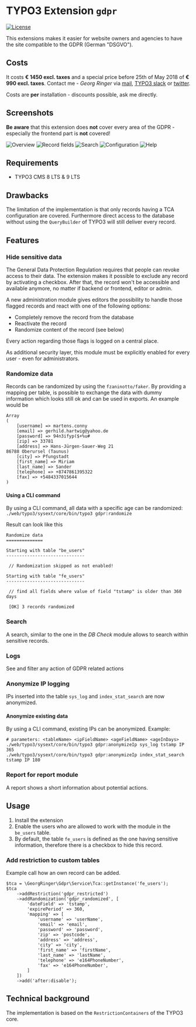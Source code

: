 # TYPO3 Extension `gdpr`

[![License](https://poser.pugx.org/georgringer/gdpr/license)](https://packagist.org/packages/georgringer/gdpr)


This extensions makes it easier for website owners and agencies to have the site compatible to the GDPR (German "DSGVO").

## Costs

It costs **€ 1450 excl. taxes** and a special price before 25th of May 2018 of **€ 990 excl. taxes**. Contact me - *Georg Ringer* via [mail](mail@ringer.it), [TYPO3 slack](https://forger.typo3.com/slack) or [twitter](https://twitter.com/georg_ringer).

Costs are **per** installation - discounts possible, ask me directly.

## Screenshots

**Be aware** that this extension does **not** cover every area of the GDPR - especially the frontend part is **not** covered!

![Overview](Resources/Public/Documentation/Screenshots/Overview.png)
![Record fields](Resources/Public/Documentation/Screenshots/Record-fields.png)
![Search](Resources/Public/Documentation/Screenshots/Search.png)
![Configuration](Resources/Public/Documentation/Screenshots/Configuration.png)
![Help](Resources/Public/Documentation/Screenshots/Help.png)

## Requirements

- TYPO3 CMS 8 LTS & 9 LTS

## Drawbacks

The limitation of the implementation is that only records having a TCA configuration are covered. 
Furthermore direct access to the database without using the `QueryBuilder` of TYPO3 will still deliver every record.

## Features

### Hide sensitive data

The General Data Protection Regulation requires that people can revoke access to their data. 
The extension makes it possible to exclude any record by activating a checkbox. After that, the record won't be accessible and available anymore, no matter if backend or frontend, editor or admin.

A new administration module gives editors the possibility to handle those flagged records and react with one of the following options:

- Completely remove the record from the database
- Reactivate the record
- Randomize content of the record (see below)

Every action regarding those flags is logged on a central place.

As additional security layer, this module must be explicitly enabled for every user - even for administrators.

### Randomize data

Records can be randomized by using the `fzaninotto/faker`. By providing a mapping per table, is possible to exchange the data with dummy information which looks still ok and can be used in exports. An example would be

```
Array
(
    [username] => martens.conny
    [email] => gerhild.hartwig@yahoo.de
    [password] => 94n3ifyp($+%u#
    [zip] => 33781
    [address] => Hans-Jürgen-Sauer-Weg 21
86788 Oberursel (Taunus)
    [city] => Pfungstadt
    [first_name] => Miriam
    [last_name] => Sander
    [telephone] => +8747861395322
    [fax] => +5484337015644
)
``` 

#### Using a CLI command

By using a CLI command, all data with a specific age can be randomized: `./web/typo3/sysext/core/bin/typo3 gdpr:randomize`

Result can look like this

```
Randomize data
==============

Starting with table "be_users"
------------------------------

 // Randomization skipped as not enabled!

Starting with table "fe_users"
------------------------------

 // find all fields where value of field "tstamp" is older than 360 days

 [OK] 3 records randomized

```

### Search

A search, similar to the one in the *DB Check* module allows to search within sensitive records.

### Logs

See and filter any action of GDPR related actions

### Anonymize IP logging

IPs inserted into the table `sys_log` and `index_stat_search` are now anonymized.

#### Anonymize existing data

By using a CLI command, existing IPs can be anonymized. Example:

```
# parameters: <tableName> <ipFieldName> <ageFieldName> <ageInDays>
./web/typo3/sysext/core/bin/typo3 gdpr:anonymizeIp sys_log tstamp IP 365
./web/typo3/sysext/core/bin/typo3 gdpr:anonymizeIp index_stat_search tstamp IP 180
```

### Report for report module

A report shows a short information about potential actions.

## Usage

1. Install the extension
2. Enable the users who are allowed to work with the module in the `be_users` table.
3. By default, the table `fe_users` is defined as the one having sensitive information, therefore there is a checkbox to hide this record.

### Add restriction to custom tables

Example call how an own record can be added.

```
$tca = \GeorgRinger\Gdpr\Service\Tca::getInstance('fe_users');
$tca
    ->addRestriction('gdpr_restricted')
    ->addRandomization('gdpr_randomized', [
        'dateField' => 'tstamp',
        'expirePeriod' => 360,
        'mapping' => [
            'username' => 'userName',
            'email' => 'email',
            'password' => 'password',
            'zip' => 'postcode',
            'address' => 'address',
            'city' => 'city',
            'first_name' => 'firstName',
            'last_name' => 'lastName',
            'telephone' => 'e164PhoneNumber',
            'fax' => 'e164PhoneNumber',
        ]
    ])
    ->add('after:disable');
```

## Technical background

The implementation is based on the `RestrictionContainers` of the TYPO3 core.
